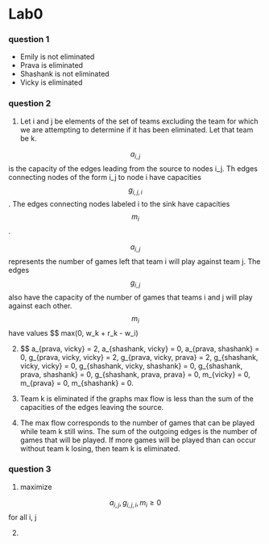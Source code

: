 # Lab0

### question 1
* Emily is not eliminated
* Prava is eliminated
* Shashank is not eliminated
* Vicky is eliminated

### question 2
1) Let i and j be elements of the set of teams excluding the team for which we are attempting to determine if it has been eliminated. Let that team be k.

$$ a_{i,j} $$ is the capacity of the edges leading from the source to nodes i_j. Th edges connecting nodes of the form i_j to node i have capacities $$ g_{i,j,i} $$. The edges connecting nodes labeled i to the sink have capacities $$ m_i $$.

$$ a_{i,j} $$ represents the number of games left that team i will play against team j. The edges $$ g_{i,j} $$ also have the capacity of the number of games that teams i and j will play against each other. $$ m_i $$ have values  $$ max(0, w_k + r_k - w_i)

2) $$ a_{prava, vicky} = 2, a_{shashank, vicky} = 0, a_{prava, shashank} = 0, g_{prava, vicky, vicky} = 2, g_{prava, vicky, prava} = 2, g_{shashank, vicky, vicky} = 0, g_{shashank, vicky, shashank} = 0, g_{shashank, prava, shashank} = 0, g_{shashank, prava, prava} = 0, m_{vicky} = 0, m_{prava} = 0, m_{shashank} = 0.

3) Team k is eliminated if the graphs max flow is less than the sum of the capacities of the edges leaving the source.

4) The max flow corresponds to the number of games that can be played while team k still wins. The sum of the outgoing edges is the number of games that will be played. If more games will be played than can occur without team k losing, then team k is eliminated.

### question 3
1) maximize

$$ a_{i,j}, g_{i,j,i}, m_i \geq 0$$ for all i, j


2)

